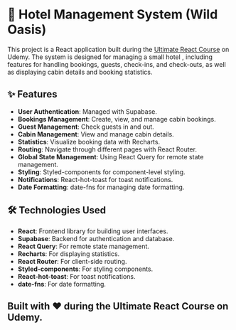 # 🏨 Hotel Management System (Wild Oasis)

This project is a React application built during the [Ultimate React Course](https://www.udemy.com/course/the-ultimate-react-course/?couponCode=KEEPLEARNING) on Udemy. The system is designed for managing a small hotel , including features for handling bookings, guests, check-ins, and check-outs, as well as displaying cabin details and booking statistics.

## ✨ Features

- **User Authentication**: Managed with Supabase.
- **Bookings Management**: Create, view, and manage cabin bookings.
- **Guest Management**: Check guests in and out.
- **Cabin Management**: View and manage cabin details.
- **Statistics**: Visualize booking data with Recharts.
- **Routing**: Navigate through different pages with React Router.
- **Global State Management**: Using React Query for remote state management.
- **Styling**: Styled-components for component-level styling.
- **Notifications**: React-hot-toast for toast notifications.
- **Date Formatting**: date-fns for managing date formatting.

## 🛠️ Technologies Used

- **React**: Frontend library for building user interfaces.
- **Supabase**: Backend for authentication and database.
- **React Query**: For remote state management.
- **Recharts**: For displaying statistics.
- **React Router**: For client-side routing.
- **Styled-components**: For styling components.
- **React-hot-toast**: For toast notifications.
- **date-fns**: For date formatting.

## Built with ❤️ during the Ultimate React Course on Udemy.
